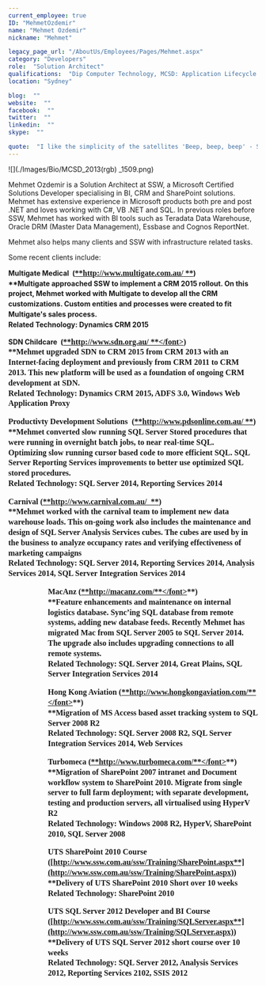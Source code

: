 ```yaml
---
current_employee: true
ID: "MehmetOzdemir"
name: "Mehmet Ozdemir"
nickname: "Mehmet"

legacy_page_url: "/AboutUs/Employees/Pages/Mehmet.aspx"
category: "Developers"
role:  "Solution Architect"
qualifications:  "Dip Computer Technology, MCSD: Application Lifecycle Management"
location: "Sydney"

blog:  ""
website:  ""
facebook:  ""
twitter:  ""
linkedin:  ""
skype:  ""

quote:  "I like the simplicity of the satellites 'Beep, beep, beep' - Sputnik"
---
```


   

![](./Images/Bio/MCSD_2013(rgb) 
_1509.png) 

Mehmet Ozdemir is a Solution Architect at SSW, a Microsoft Certified Solutions Developer specialising in BI, CRM and SharePoint solutions. Mehmet has extensive experience in Microsoft products both pre and post .NET and loves working with C#, VB .NET and SQL. In previous roles before SSW, Mehmet has worked with BI tools such as Teradata Data Warehouse, Oracle DRM (Master Data Management), Essbase and Cognos ReportNet.

Mehmet also helps many clients and SSW with infrastructure related tasks.

Some recent clients include:

<strong style="line-height:20.8px;">Multigate Medical  (**[<font size="3" face="Calibri"><font size="3" face="Calibri">**http://www.multigate.com.au/ **</font></font>](http://www.multigate.com.au/)**)  
**Multigate approached SSW to implement a CRM 2015 rollout. On this project, Mehmet worked with Multigate to develop all the CRM customizations. Custom entities and processes were created to fit Multigate's sales process.  
Related Technology: Dynamics CRM 2015

<strong style="line-height:20.8px;">SDN Childcare  (**[<font size="3" face="Calibri"><font size="3" face="Calibri">**http://www.sdn.org.au/ **</font></font>](http://www.sdn.org.au/)**)  
**Mehmet upgraded SDN to CRM 2015 from CRM 2013 with an Internet-facing deployment and previously from CRM 2011 to CRM 2013. This new platform will be used as a foundation of ongoing CRM development at SDN.  
Related Technology: Dynamics CRM 2015, ADFS 3.0, Windows Web Application Proxy

<strong style="line-height:20.8px;">Productivty Development Solutions  (**[<font size="3" face="Calibri"><font size="3" face="Calibri">**http://www.pdsonline.com.au/ **</font></font>](http://www.pdsonline.com.au/)**)  
**Mehmet converted slow running SQL Server Stored procedures that were running in overnight batch jobs, to near real-time SQL. Optimizing slow running cursor based code to more efficient SQL. SQL Server Reporting Services improvements to better use optimized SQL stored procedures.  
Related Technology: SQL Server 2014, Reporting Services 2014

<strong style="line-height:20.8px;">Carnival (**[<font size="3" face="Calibri"><font size="3" face="Calibri">**http://www.carnival.com.au/  **</font></font>](http://www.carnival.com.au/)**)  
**Mehmet worked with the carnival team to implement new data warehouse loads. This on-going work also includes the maintenance and design of SQL Server Analysis Services cubes. The cubes are used by in the business to analyze occupancy rates and verifying effectiveness of marketing campaigns   
Related Technology: SQL Server 2014, Reporting Services 2014, Analysis Services 2014, SQL Server Integration Services 2014


<dir><dir> 

**MacAnz (**[<font size="3" face="Calibri"><font size="3" face="Calibri">**http://macanz.com/**</font></font>](http://macanz.com/)**)  
 **Feature enhancements and maintenance on internal logistics database. Sync’ing SQL database from remote systems, adding new database feeds. Recently Mehmet has migrated Mac from SQL Server 2005 to SQL Server 2014. The upgrade also includes upgrading connections to all remote systems.  
Related Technology: SQL Server 2014, Great Plains, SQL Server Integration Services 2014

**Hong Kong Aviation (**[<font size="3" face="Calibri"><font size="3" face="Calibri">**http://www.hongkongaviation.com/**</font></font>](http://www.hongkongaviation.com/)**)  
 **Migration of MS Access based asset tracking system to SQL Server 2008 R2  
Related Technology: SQL Server 2008 R2, SQL Server Integration Services 2014, Web Services

**Turbomeca (**[<font size="3" face="Calibri"><font size="3" face="Calibri">**http://www.turbomeca.com/**</font></font>](http://www.turbomeca.com/)**)  
 **Migration of SharePoint 2007 intranet and Document workflow system to SharePoint 2010. Migrate from single server to full farm deployment; with separate development, testing and production servers, all virtualised using HyperV R2  
Related Technology: Windows 2008 R2, HyperV, SharePoint 2010, SQL Server 2008

**UTS SharePoint 2010 Course (**[**http://www.ssw.com.au/ssw/Training/SharePoint.aspx**](http://www.ssw.com.au/ssw/Training/SharePoint.aspx)**)  
 **Delivery of UTS SharePoint 2010 Short over 10 weeks  
Related Technology: SharePoint 2010

**UTS SQL Server 2012 Developer and BI Course (**[**http://www.ssw.com.au/ssw/Training/SQLServer.aspx**](http://www.ssw.com.au/ssw/Training/SQLServer.aspx)**)  
 **Delivery of UTS SQL Server 2012 short course over 10 weeks  
Related Technology: SQL Server 2012, Analysis Services 2012, Reporting Services 2102, SSIS 2012

 </dir></dir>
</strong></strong></strong></strong>
